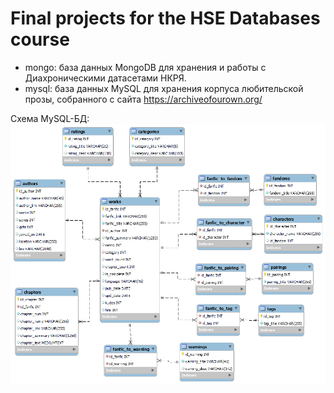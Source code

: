 # Final projects for the HSE Databases course

* mongo: база данных MongoDB для хранения и работы с Диахроническими датасетами НКРЯ.
* mysql: база данных MySQL для хранения корпуса любительской прозы, собранного с сайта https://archiveofourown.org/

Схема MySQL-БД:
![Схема базы:](/mysql/fanfics_schema.png)
